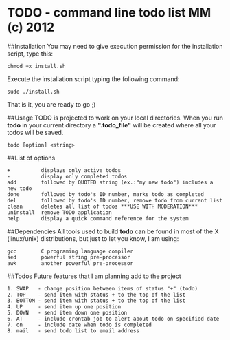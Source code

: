 
 TODO - command line todo list MM (c) 2012
===========================================
##Installation
You may need to give execution permission for the installation script, type this:

	chmod +x install.sh

Execute the installation script typing the following command:
        
	sudo ./install.sh

That is it, you are ready to go ;)

##Usage
TODO is projected to work on your local directories. When you run **todo** in your current directory a **".todo_file"** will be created where all your todos will be saved.
    
    todo [option] <string>

##List of options

	+          displays only active todos
	-          display only completed todos
	add        followed by QUOTED string (ex.:"my new todo") includes a new todo
	done       followed by todo's ID number, marks todo as completed
	del        followed by todo's ID number, remove todo from current list
	clean      deletes all list of todos ***USE WITH MODERATION***
	uninstall  remove TODO application
	help       display a quick command reference for the system

##Dependencies
All tools used to build __todo__ can be found in most of the X (linux/unix) distributions, but just to let you know, I am using:

	gcc        C programing language compiler
	sed        powerful string pre-processor 
	awk        another powerful pre-processor

##Todos
Future features that I am planning add to the project

	1. SWAP   - change position between items of status "+" (todo)
	2. TOP    - send item with status + to the top of the list
	3. BOTTOM - send item with status + to the top of the list
	4. UP     - send item up one position
	5. DOWN   - send item down one position
	6. AT	  - include crontab job to alert about todo on specified date
	7. on	  - include date when todo is completed
	8. mail	  - send todo list to email address

